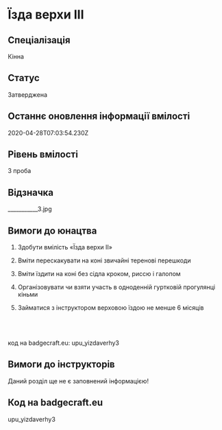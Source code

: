 # Їзда верхи III

## Спеціалізація

Кінна

## Статус

Затверджена

## Останнє оновлення інформації вмілості

2020-04-28T07:03:54.230Z

## Рівень вмілості

3 проба

## Відзначка

___________3.jpg

## Вимоги до юнацтва

<ol><li><p>Здобути вмілість «Їзда верхи ІІ»</p></li><li><p>Вміти перескакувати на коні звичайні теренові перешкоди</p></li><li><p>Вміти їздити на коні без сідла кроком, риссю і галопом</p></li><li><p>Організовувати чи взяти участь в одноденній гуртковій прогулянці кіньми</p></li><li><p>Займатися з інструктором верховою їздою не менше 6 місяців</p></li></ol><div><span><br><br><br></span>код на badgecraft.eu: upu_yizdaverhy3<br></div>

## Вимоги до інструкторів

Даний розділ ще не є заповнений інформацією!

## Код на badgecraft.eu

upu_yizdaverhy3
